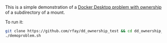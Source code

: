 This is a simple demonstration of a [Docker Desktop problem with ownership](https://github.com/docker/for-mac/issues/7462) of a subdirectory of a mount.

To run it:

```bash
git clone https://github.com/rfay/dd_ownership_test && cd dd_ownership_test
./demoproblem.sh
```
